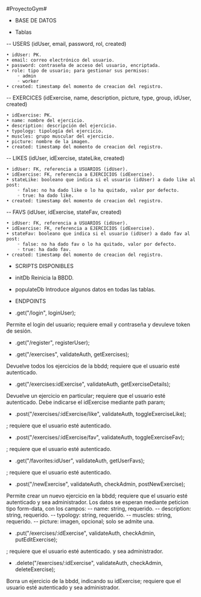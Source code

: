 #ProyectoGym#

+ BASE DE DATOS

- Tablas

-- USERS (idUser, email, password, rol, created)

    • idUser: PK.
    • email: correo electrónico del usuario.
    • password: contraseña de acceso del usuario, encriptada.
    • role: tipo de usuario; para gestionar sus permisos:
        ◦ admin
        ◦ worker
    • created: timestamp del momento de creacion del registro.

-- EXERCICES (idExercise, name, description, picture, type, group, idUser, created)

    • idExercise: PK.
    • name: nombre del ejercicio.
    • description: descripción del ejercicio.
    • typology: tipología del ejercicio.
    • muscles: grupo muscular del ejercicio.
    • picture: nombre de la imagen.
    • created: timestamp del momento de creacion del registro.

-- LIKES (idUser, idExercise, stateLike, created)

    • idUser: FK, referencia a USUARIOS (idUser).
    • idExercise: FK, referencia a EJERCICIOS (idExercise).
    • stateLike: booleano que indica si el usuario (idUser) a dado like al post:
        ◦ false: no ha dado like o lo ha quitado, valor por defecto.
        ◦ true: ha dado like.
    • created: timestamp del momento de creacion del registro.			

-- FAVS (idUser, idExercise, stateFav, created)

    • idUser: FK, referencia a USUARIOS (idUser).
    • idExercise: FK, referencia a EJERCICIOS (idExercise).
    • stateFav: booleano que indica si el usuario (idUser) a dado fav al post:
        ◦ false: no ha dado fav o lo ha quitado, valor por defecto.
        ◦ true: ha dado fav.
    • created: timestamp del momento de creacion del registro.

+ SCRIPTS DISPONIBLES

- initDb
Reinicia la BBDD.

- populateDb
Introduce algunos datos en todas las tablas.

+ ENDPOINTS

- .get("/login", loginUser);

Permite el login del usuario; requiere email y contraseña y devuleve token de sesión.

- .get("/register", registerUser);


- .get("/exercises", validateAuth, getExercises);

Devuelve todos los ejercicios de la bbdd; requiere que el usuario esté autenticado.

- .get("/exercises:idExercise", validateAuth, getExerciseDetails);

Devuelve un ejercicio en particular; requiere que el usuario esté autenticado.
Debe indicarse el idExercise mediante path param; 

- .post("/exercises/:idExercise/like", validateAuth, toggleExerciseLike);

; requiere que el usuario esté autenticado.

- .post("/exercises/:idExercise/fav", validateAuth, toggleExerciseFav);

; requiere que el usuario esté autenticado.

- .get("/favorites:idUser", validateAuth, getUserFavs);

; requiere que el usuario esté autenticado.

- .post("/newExercise", validateAuth, checkAdmin, postNewExercise);

Permite crear un nuevo ejercicio en la bbdd; requiere que el usuario esté autenticado y sea administrador.
Los datos se esperan mediante peticion tipo form-data, con los campos: 
-- name: string, requerido.
-- description: string, requerido.
-- typology: string, requerido.
-- muscles: string, requerido.
-- picture: imagen, opcional; solo se admite una.


- .put("/exercises/:idExercise", validateAuth, checkAdmin, putEditExercise);

; requiere que el usuario esté autenticado. y sea administrador.

- .delete("/exercises/:idExercise", validateAuth, checkAdmin, deleteExercise);

Borra un ejercicio de la bbdd, indicando su idExercise; requiere que el usuario esté autenticado y sea administrador.